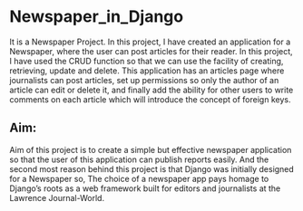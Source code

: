 # Newspaper_in_Django

It is a Newspaper Project. In this project, I have created an application for a Newspaper, where the user can post articles for their reader. In this project, I have used the CRUD function so that we can use the facility of creating, retrieving, update and delete. This application has an articles page where journalists can post articles, set up permissions so only the author of an article can edit or delete it, and finally add the ability for other users to write comments on each article which will introduce the concept of foreign keys.

## Aim: 
Aim of this project is to create a simple but effective newspaper application so that the user of this application can publish reports easily. And the second most reason behind this project is that Django was initially designed for a Newspaper so, The choice of a newspaper app pays homage to Django’s roots as a web framework built for editors and journalists at the Lawrence Journal-World.
